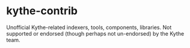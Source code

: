 # kythe-contrib
Unofficial Kythe-related indexers, tools, components, libraries. Not supported or endorsed (though perhaps not un-endorsed) by the Kythe team.
